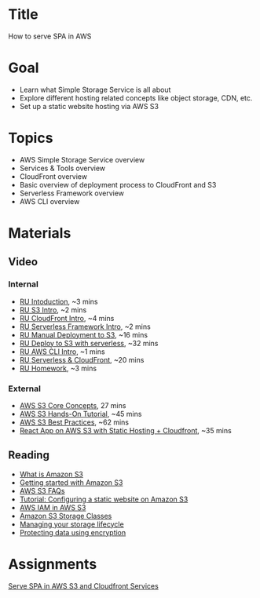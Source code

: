 # Title
How to serve SPA in AWS

# Goal
- Learn what Simple Storage Service is all about
- Explore different hosting related concepts like object storage, CDN, etc.
- Set up a static website hosting via AWS S3

# Topics
- AWS Simple Storage Service overview
- Services & Tools overview
- CloudFront overview
- Basic overview of deployment process to CloudFront and S3
- Serverless Framework overview
- AWS CLI overview

# Materials

## Video
### Internal
- [RU Intoduction](https://videoportal.epam.com/playlist/OJM9DLJn/play/lay0QP7j), ~3 mins
- [RU S3 Intro](https://videoportal.epam.com/playlist/OJM9DLJn/play/V7gKrW70), ~2 mins
- [RU CloudFront Intro](https://videoportal.epam.com/playlist/OJM9DLJn/play/y76xEQY8), ~4 mins
- [RU Serverless Framework Intro](https://videoportal.epam.com/playlist/OJM9DLJn/play/qJXqRd7w), ~2 mins
- [RU Manual Deployment to S3](https://videoportal.epam.com/playlist/OJM9DLJn/play/dYPqg8J2), ~16 mins
- [RU Deploy to S3 with serverless](https://videoportal.epam.com/playlist/OJM9DLJn/play/Qa1moDak), ~32 mins
- [RU AWS CLI Intro](https://videoportal.epam.com/playlist/OJM9DLJn/play/zJ0ezg74), ~1 mins
- [RU Serverless & CloudFront](https://videoportal.epam.com/playlist/OJM9DLJn/play/ZaDPKLao), ~20 mins
- [RU Homework](https://videoportal.epam.com/playlist/OJM9DLJn/play/AaZqzv79), ~3 mins

### External
- [AWS S3 Core Concepts](https://www.youtube.com/watch?v=tfU0JEZjcsg), 27 mins
- [AWS S3 Hands-On Tutorial](https://www.youtube.com/watch?v=XGcoeEyt2UM), ~45 mins
- [AWS S3 Best Practices](https://www.youtube.com/watch?v=rHeTn9pHNKo), ~62 mins
- [React App on AWS S3 with Static Hosting + Cloudfront](https://www.youtube.com/watch?v=mls8tiiI3uc), ~35 mins

## Reading
- [What is Amazon S3](https://docs.aws.amazon.com/AmazonS3/latest/userguide/Welcome.html)
- [Getting started with Amazon S3](https://docs.aws.amazon.com/AmazonS3/latest/userguide/GetStartedWithS3.html)
- [AWS S3 FAQs](https://aws.amazon.com/s3/faqs/)
- [Tutorial: Configuring a static website on Amazon S3](https://docs.aws.amazon.com/AmazonS3/latest/userguide/HostingWebsiteOnS3Setup.html)
- [AWS IAM in AWS S3](https://docs.aws.amazon.com/AmazonS3/latest/userguide/s3-access-control.html)
- [Amazon S3 Storage Classes](https://aws.amazon.com/s3/storage-classes/)
- [Managing your storage lifecycle](https://docs.aws.amazon.com/AmazonS3/latest/userguide/object-lifecycle-mgmt.html)
- [Protecting data using encryption](https://docs.aws.amazon.com/AmazonS3/latest/userguide/UsingEncryption.html)

# Assignments
[Serve SPA in AWS S3 and Cloudfront Services](./task.md)
